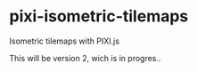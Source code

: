 # pixi-isometric-tilemaps
Isometric tilemaps with PIXI.js

This will be version 2, wich is in progres..